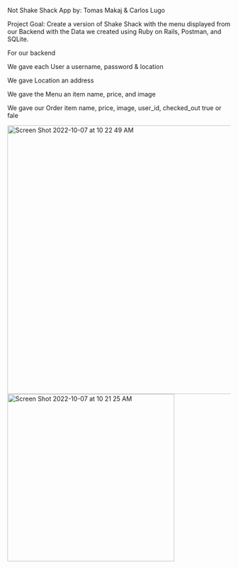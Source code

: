 Not Shake Shack App by: Tomas Makaj & Carlos Lugo

Project Goal: Create a version of Shake Shack with the menu displayed from our Backend with the Data we created using Ruby on Rails, Postman, and SQLite.



For our backend

We gave each User a username, password & location

We gave Location an address 

We gave the Menu an item name, price, and image

We gave our Order item name, price, image, user_id, checked_out true or fale

<img width="605" alt="Screen Shot 2022-10-07 at 10 22 49 AM" src="https://user-images.githubusercontent.com/108154215/194576293-420fe19c-9a7a-4dae-8984-0c074e77dbd2.png">




<img width="377" alt="Screen Shot 2022-10-07 at 10 21 25 AM" src="https://user-images.githubusercontent.com/108154215/194575978-5e332fbc-9655-4439-bad3-4b8e0078b188.png">

